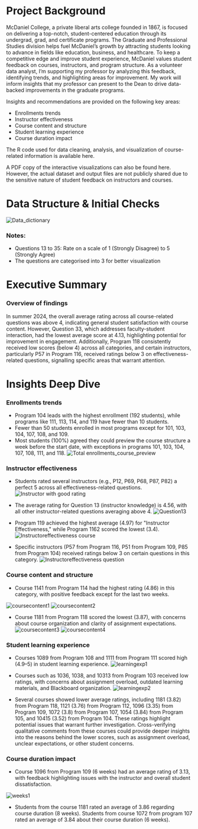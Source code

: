 # Project Background

McDaniel College, a private liberal arts college founded in 1867, is focused on delivering a top-notch, student-centered education through its undergrad, grad, and certificate programs. The Graduate and Professional Studies division helps fuel McDaniel’s growth by attracting students looking to advance in fields like education, business, and healthcare. To keep a competitive edge and improve student experience, McDaniel values student feedback on courses, instructors, and program structure. As a volunteer data analyst, I’m supporting my professor by analyzing this feedback, identifying trends, and highlighting areas for improvement. My work will inform insights that my professor can present to the Dean to drive data-backed improvements in the graduate programs.

Insights and recommendations are provided on the following key areas: 
- Enrollments trends
- Instructor effectiveness
- Course content and structure
- Student learning experience
- Course duration impact

The R code used for data cleaning, analysis, and visualization of course-related information is available here. 

A PDF copy of the interactive visualizations can also be found here. However, the actual dataset and output files are not publicly shared due to the sensitive nature of student feedback on instructors and courses.

# Data Structure & Initial Checks

![Data_dictionary](Images/fp_data_dict.png)

### Notes:
-	Questions 13 to 35: Rate on a scale of 1 (Strongly Disagree) to 5 (Strongly Agree)
-	The questions are categorised into 3 for better visualization

# Executive Summary

### Overview of findings

In summer 2024, the overall average rating across all course-related questions was above 4, indicating general student satisfaction with course content. However, Question 33, which addresses faculty-student interaction, had the lowest average score at 4.13, highlighting potential for improvement in engagement. Additionally, Program 118 consistently received low scores (below 4) across all categories, and certain instructors, particularly P57 in Program 116, received ratings below 3 on effectiveness-related questions, signalling specific areas that warrant attention.

# Insights Deep Dive

### Enrollments trends
- Program 104 leads with the highest enrollment (192 students), while programs like 111, 113, 114, and 119 have fewer than 10 students.
- Fewer than 50 students enrolled in most programs except for 101, 103, 104, 107, 108, and 109.
- Most students (100%) agreed they could preview the course structure a week before the start date, with exceptions in programs 101, 103, 104, 107, 108, 111, and 118.
  ![Total enrollments_course_preview](Images/plot1and2.png)

### Instructor effectiveness

-	Students rated several instructors (e.g., P12, P69, P68, P87, P82) a perfect 5 across all effectiveness-related questions.
  ![Instructor with good rating](Images/plot3_alt.png)

-	The average rating for Question 13 (instructor knowledge) is 4.56, with all other instructor-related questions averaging above 4.
  ![Question13]( Images/plot4.png)

-	Program 119 achieved the highest average (4.97) for "Instructor Effectiveness," while Program 1162 scored the lowest (3.4).
  ![Instructoreffectiveness course](Images/plot6.png)

-	Specific instructors (P57 from Program 116, P51 from Program 109, P85 from Program 104) received ratings below 3 on certain questions in this category.
  ![Instructoreffectiveness question](Images/plot7.png)


### Course content and structure
-	Course 1141 from Program 114 had the highest rating (4.86) in this category, with positive feedback except for the last two weeks.

![coursecontent1](Images/plot8.png)
![coursecontent2](Images/plot9.png)

-	Course 1181 from Program 118 scored the lowest (3.87), with concerns about course organization and clarity of assignment expectations.
![coursecontent3](Images/plot10.png)
![coursecontent4](Images/plot11.png)


### Student learning experience
-	Courses 1089 from Program 108 and 1111 from Program 111 scored high (4.9–5) in student learning experience.
![learningexp1](Images/plot12.png)

-	Courses such as 1036, 1038, and 10313 from Program 103 received low ratings, with concerns about assignment overload, outdated learning materials, and Blackboard organization.
![learningexp2](Images/plot13.png)

- Several courses showed lower average ratings, including 1181 (3.82) from Program 118, 1121 (3.76) from Program 112, 1096 (3.35) from Program 109, 1072 (3.8) from Program 107, 1054 (3.84) from Program 105, and 10415 (3.52) from Program 104. These ratings highlight potential issues that warrant further investigation. Cross-verifying qualitative comments from these courses could provide deeper insights into the reasons behind the lower scores, such as assignment overload, unclear expectations, or other student concerns.


### Course duration impact
-	Course 1096 from Program 109 (6 weeks) had an average rating of 3.13, with feedback highlighting issues with the instructor and overall student dissatisfaction.

![weeks1](Images/plot14.png)

-	Students from the course 1181 rated an average of 3.86 regarding course duration (8 weeks). Students from course 1072 from program 107 rated an average of 3.84 about their course duration (6 weeks). 







